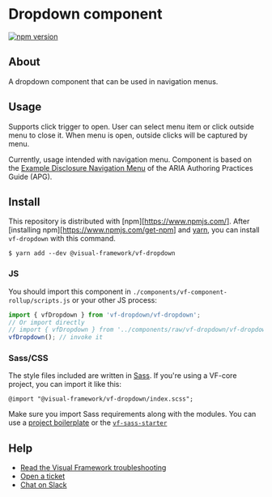 # Dropdown component

[![npm version](https://badge.fury.io/js/%40visual-framework%2Fvf-dropdown.svg)](https://badge.fury.io/js/%40visual-framework%2Fvf-dropdown)

## About

A dropdown component that can be used in navigation menus.

## Usage

Supports click trigger to open. User can select menu item or click outside menu to close it. When menu is open, outside clicks will be captured by menu.

Currently, usage intended with navigation menu. Component is based on the [Example Disclosure Navigation Menu](https://www.w3.org/WAI/ARIA/apg/example-index/disclosure/disclosure-navigation.html#ex_label) of the ARIA Authoring Practices Guide (APG).

## Install

This repository is distributed with [npm][https://www.npmjs.com/]. After [installing npm][https://www.npmjs.com/get-npm] and [yarn](https://classic.yarnpkg.com/en/docs/install), you can install `vf-dropdown` with this command.

```
$ yarn add --dev @visual-framework/vf-dropdown
```

### JS

You should import this component in `./components/vf-component-rollup/scripts.js` or your other JS process:

```js
import { vfDropdown } from 'vf-dropdown/vf-dropdown';
// Or import directly
// import { vfDropdown } from '../components/raw/vf-dropdown/vf-dropdown.js';
vfDropdown(); // invoke it
```

### Sass/CSS

The style files included are written in [Sass](https://sass-lang.com/). If you're using a VF-core project, you can import it like this:

```
@import "@visual-framework/vf-dropdown/index.scss";
```

Make sure you import Sass requirements along with the modules. You can use a [project boilerplate](https://stable.visual-framework.dev/building/) or the [`vf-sass-starter`](https://stable.visual-framework.dev/components/vf-sass-starter/)

## Help

- [Read the Visual Framework troubleshooting](https://stable.visual-framework.dev/troubleshooting/)
- [Open a ticket](https://github.com/visual-framework/vf-core/issues)
- [Chat on Slack](https://join.slack.com/t/visual-framework/shared_invite/enQtNDAxNzY0NDg4NTY0LWFhMjEwNGY3ZTk3NWYxNWVjOWQ1ZWE4YjViZmY1YjBkMDQxMTNlNjQ0N2ZiMTQ1ZTZiMGM4NjU5Y2E0MjM3ZGQ)
